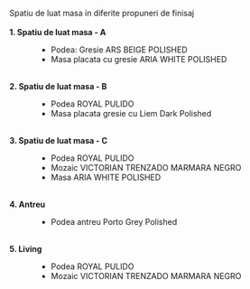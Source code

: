 Spatiu de luat masa in diferite propuneri de finisaj<br/>
<br/>
<strong>1. Spatiu de luat masa - A</strong><br/>
<ul>
    <li style="margin-left: 50px">Podea: Gresie ARS BEIGE POLISHED</li>
    <li style="margin-left: 50px">Masa placata cu gresie ARIA WHITE POLISHED</li>
</ul>
<br/>
<strong>2. Spatiu de luat masa - B</strong><br/>
<ul>
    <li style="margin-left: 50px">Podea ROYAL PULIDO</li>
    <li style="margin-left: 50px">Masa placata gresie cu Liem Dark Polished</li>
</ul>
<br/>
<strong>3. Spatiu de luat masa - C</strong><br/>
<ul>
    <li style="margin-left: 50px">Podea ROYAL PULIDO </li>
    <li style="margin-left: 50px">Mozaic VICTORIAN TRENZADO MARMARA NEGRO</li>
    <li style="margin-left: 50px">Masa ARIA WHITE POLISHED</li>
</ul>
<br/>
<strong>4. Antreu</strong><br/>
<ul>
    <li style="margin-left: 50px">Podea antreu Porto Grey Polished</li>
</ul>
<br/>
<strong>5. Living</strong><br/>
<ul>
    <li style="margin-left: 50px">Podea ROYAL PULIDO </li>
    <li style="margin-left: 50px">Mozaic VICTORIAN TRENZADO MARMARA NEGRO</li>
</ul>